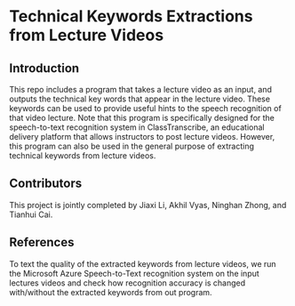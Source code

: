 # Technical Keywords Extractions from Lecture Videos

## Introduction
This repo includes a program that takes a lecture video as an input, and 
outputs the technical key words that appear in the lecture video. These keywords can be used to provide 
useful hints to the speech recognition of that video lecture. Note that this program is specifically 
designed for the speech-to-text recognition system in ClassTranscribe, an educational delivery 
platform that allows instructors to post lecture videos. However, this program can also be used 
in the general purpose of extracting technical keywords from lecture videos. 

## Contributors
This project is jointly completed by Jiaxi Li, Akhil Vyas, Ninghan Zhong, and Tianhui Cai. 

## References
To text the quality of the extracted keywords from lecture videos, we run the Microsoft Azure 
Speech-to-Text recognition system on the input lectures videos and check how recognition accuracy 
is changed with/without the extracted keywords from out program. 
